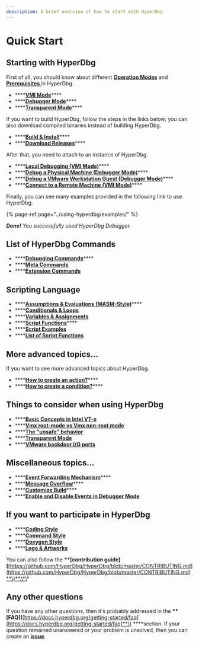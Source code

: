 ```yaml
---
description: A brief overview of how to start with HyperDbg
---
```


# Quick Start

## Starting with HyperDbg

First of all, you should know about different [**Operation Modes**](https://docs.hyperdbg.org/using-hyperdbg/prerequisites/operation-modes) and [**Prerequisites** ](https://docs.hyperdbg.org/using-hyperdbg/prerequisites)in HyperDbg.

* \*\*\*\*[**VMI Mode**](https://docs.hyperdbg.org/using-hyperdbg/prerequisites/operation-modes#vmi-mode)\*\*\*\*
* \*\*\*\*[**Debugger Mode**](https://docs.hyperdbg.org/using-hyperdbg/prerequisites/operation-modes#debugger-mode)\*\*\*\*
* \*\*\*\*[**Transparent Mode**](https://docs.hyperdbg.org/using-hyperdbg/prerequisites/operation-modes#transparent-mode)\*\*\*\*

If you want to build HyperDbg, follow the steps in the links below; you can also download compiled binaries instead of building HyperDbg.

* \*\*\*\*[**Build & Install**](https://docs.hyperdbg.org/getting-started/build-and-install)\*\*\*\*
* \*\*\*\*[**Download Releases**](https://github.com/HyperDbg/HyperDbg/releases)\*\*\*\*

After that, you need to attach to an instance of HyperDbg.

* \*\*\*\*[**Local Debugging \(VMI Mode\)**](https://docs.hyperdbg.org/getting-started/attach-to-hyperdbg/attach-to-local-machine)\*\*\*\*
* \*\*\*\*[**Debug a Physical Machine \(Debugger Mode\)**](https://docs.hyperdbg.org/getting-started/attach-to-hyperdbg/debug#physical-machine)\*\*\*\*
* \*\*\*\*[**Debug a VMware Workstation Guest \(Debugger Mode\)**](https://docs.hyperdbg.org/getting-started/attach-to-hyperdbg/debug#vmware-workstation)\*\*\*\*
* \*\*\*\*[**Connect to a Remote Machine \(VMI Mode\)**](https://docs.hyperdbg.org/getting-started/attach-to-hyperdbg/debug#connect-to-debuggee-vmi-mode)\*\*\*\*

Finally, you can see many examples provided in the following link to use HyperDbg.

{% page-ref page="../using-hyperdbg/examples/" %}

_**Done!** You successfully used HyperDbg Debugger._

## List of HyperDbg Commands

* \*\*\*\*[**Debugging Commands**](https://docs.hyperdbg.org/commands/debugging-commands)\*\*\*\*
* \*\*\*\*[**Meta Commands**](https://docs.hyperdbg.org/commands/meta-commands)
* \*\*\*\*[**Extension Commands**](https://docs.hyperdbg.org/commands/extension-commands)

## Scripting Language

* \*\*\*\*[**Assumptions & Evaluations \(MASM-Style\)**](https://docs.hyperdbg.org/commands/scripting-language/assumptions-and-evaluations)\*\*\*\*
* \*\*\*\*[**Conditionals & Loops**](https://docs.hyperdbg.org/commands/scripting-language/conditionals-and-loops)
* \*\*\*\*[**Variables & Assignments**](https://docs.hyperdbg.org/commands/scripting-language/variables-and-assignments)
* \*\*\*\*[**Script Functions**](https://docs.hyperdbg.org/commands/scripting-language/functions)\*\*\*\*
* \*\*\*\*[**Script Examples**](https://docs.hyperdbg.org/commands/scripting-language/examples)
* \*\*\*\*[**List of Script Functions**](https://docs.hyperdbg.org/commands/scripting-language/functions)

## **More advanced topics...**

If you want to see more advanced topics about HyperDbg.

* \*\*\*\*[**How to create an action?**](https://docs.hyperdbg.org/using-hyperdbg/prerequisites/how-to-create-an-action)\*\*\*\*
* \*\*\*\*[**How to create a condition?**](https://docs.hyperdbg.org/using-hyperdbg/prerequisites/how-to-create-a-condition)\*\*\*\*

## Things to consider when using HyperDbg

* \*\*\*\*[**Basic Concepts in Intel VT-x**](https://docs.hyperdbg.org/tips-and-tricks/considerations/basic-concepts-in-intel-vt-x)
* \*\*\*\*[**Vmx root-mode vs Vmx non-root mode**](https://docs.hyperdbg.org/tips-and-tricks/considerations/vmx-root-mode-vs-vmx-non-root-mode)
* \*\*\*\*[**The "unsafe" behavior**](https://docs.hyperdbg.org/tips-and-tricks/considerations/the-unsafe-behavior)
* \*\*\*\*[**Transparent Mode**](https://docs.hyperdbg.org/tips-and-tricks/considerations/transparent-mode)
* \*\*\*\*[**VMware backdoor I/O ports**](https://docs.hyperdbg.org/tips-and-tricks/nested-virtualization-environments/vmware-backdoor-io-ports)

## Miscellaneous topics...

* \*\*\*\*[**Event Forwarding Mechanism**](https://docs.hyperdbg.org/tips-and-tricks/misc/event-forwarding)\*\*\*\*
* \*\*\*\*[**Message Overflow**](https://docs.hyperdbg.org/tips-and-tricks/misc/message-overflow)\*\*\*\*
* \*\*\*\*[**Customize Build**](https://docs.hyperdbg.org/tips-and-tricks/misc/customize-build)\*\*\*\*
* \*\*\*\*[**Enable and Disable Events in Debugger Mode**](https://docs.hyperdbg.org/tips-and-tricks/misc/enable-and-disable-events-in-debugger-mode)

## If you want to participate in HyperDbg

* \*\*\*\*[**Coding Style**](https://docs.hyperdbg.org/contribution/style-guide/coding-style)
* \*\*\*\*[**Command Style**](https://docs.hyperdbg.org/contribution/style-guide/command-style)
* \*\*\*\*[**Doxygen Style**](https://docs.hyperdbg.org/contribution/style-guide/doxygen-style)
* \*\*\*\*[**Logo & Artworks**](https://docs.hyperdbg.org/style-guide/logo)

You can also follow the **\*\*\[**contribution guide**\]\(**[https://github.com/HyperDbg/HyperDbg/blob/master/CONTRIBUTING.md](https://github.com/HyperDbg/HyperDbg/blob/master/CONTRIBUTING.md)**\)**.\*\*

## **Any other questions**

If you have any other questions, then it's probably addressed in the **\*\*\[**FAQ**\]\(**[https://docs.hyperdbg.org/getting-started/faq](https://docs.hyperdbg.org/getting-started/faq)**\) \*\***section. If your question remained unanswered or your problem is unsolved, then you can create an [**issue**](https://github.com/HyperDbg/HyperDbg/issues).

